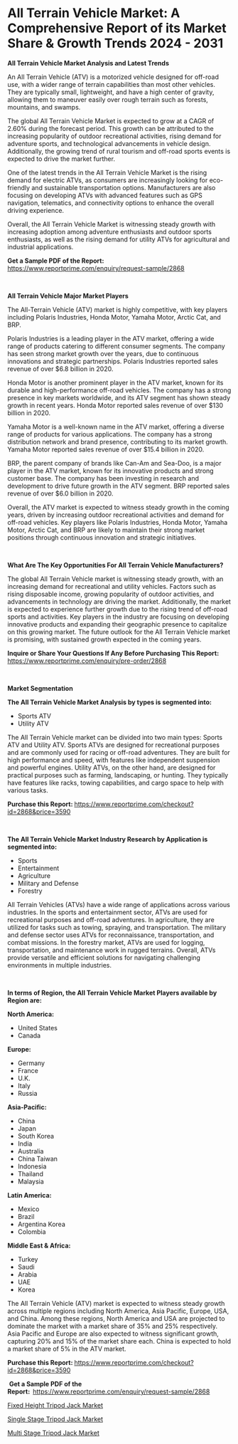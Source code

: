<p><h1>All Terrain Vehicle Market: A Comprehensive Report of its Market Share & Growth Trends 2024 - 2031</h1></p><p><strong>All Terrain Vehicle Market Analysis and Latest Trends</strong></p>
<p><p>An All Terrain Vehicle (ATV) is a motorized vehicle designed for off-road use, with a wider range of terrain capabilities than most other vehicles. They are typically small, lightweight, and have a high center of gravity, allowing them to maneuver easily over rough terrain such as forests, mountains, and swamps.</p><p>The global All Terrain Vehicle Market is expected to grow at a CAGR of 2.60% during the forecast period. This growth can be attributed to the increasing popularity of outdoor recreational activities, rising demand for adventure sports, and technological advancements in vehicle design. Additionally, the growing trend of rural tourism and off-road sports events is expected to drive the market further.</p><p>One of the latest trends in the All Terrain Vehicle Market is the rising demand for electric ATVs, as consumers are increasingly looking for eco-friendly and sustainable transportation options. Manufacturers are also focusing on developing ATVs with advanced features such as GPS navigation, telematics, and connectivity options to enhance the overall driving experience.</p><p>Overall, the All Terrain Vehicle Market is witnessing steady growth with increasing adoption among adventure enthusiasts and outdoor sports enthusiasts, as well as the rising demand for utility ATVs for agricultural and industrial applications.</p></p>
<p><strong>Get a Sample PDF of the Report:&nbsp;</strong> <a href="https://www.reportprime.com/enquiry/request-sample/2868">https://www.reportprime.com/enquiry/request-sample/2868</a></p>
<p>&nbsp;</p>
<p><strong>All Terrain Vehicle Major Market Players</strong></p>
<p><p>The All-Terrain Vehicle (ATV) market is highly competitive, with key players including Polaris Industries, Honda Motor, Yamaha Motor, Arctic Cat, and BRP. </p><p>Polaris Industries is a leading player in the ATV market, offering a wide range of products catering to different consumer segments. The company has seen strong market growth over the years, due to continuous innovations and strategic partnerships. Polaris Industries reported sales revenue of over $6.8 billion in 2020.</p><p>Honda Motor is another prominent player in the ATV market, known for its durable and high-performance off-road vehicles. The company has a strong presence in key markets worldwide, and its ATV segment has shown steady growth in recent years. Honda Motor reported sales revenue of over $130 billion in 2020.</p><p>Yamaha Motor is a well-known name in the ATV market, offering a diverse range of products for various applications. The company has a strong distribution network and brand presence, contributing to its market growth. Yamaha Motor reported sales revenue of over $15.4 billion in 2020.</p><p>BRP, the parent company of brands like Can-Am and Sea-Doo, is a major player in the ATV market, known for its innovative products and strong customer base. The company has been investing in research and development to drive future growth in the ATV segment. BRP reported sales revenue of over $6.0 billion in 2020.</p><p>Overall, the ATV market is expected to witness steady growth in the coming years, driven by increasing outdoor recreational activities and demand for off-road vehicles. Key players like Polaris Industries, Honda Motor, Yamaha Motor, Arctic Cat, and BRP are likely to maintain their strong market positions through continuous innovation and strategic initiatives.</p></p>
<p>&nbsp;</p>
<p><strong>What Are The Key Opportunities For All Terrain Vehicle Manufacturers?</strong></p>
<p><p>The global All Terrain Vehicle market is witnessing steady growth, with an increasing demand for recreational and utility vehicles. Factors such as rising disposable income, growing popularity of outdoor activities, and advancements in technology are driving the market. Additionally, the market is expected to experience further growth due to the rising trend of off-road sports and activities. Key players in the industry are focusing on developing innovative products and expanding their geographic presence to capitalize on this growing market. The future outlook for the All Terrain Vehicle market is promising, with sustained growth expected in the coming years.</p></p>
<p><strong>Inquire or Share Your Questions If Any Before Purchasing This Report:</strong> <a href="https://www.reportprime.com/enquiry/pre-order/2868">https://www.reportprime.com/enquiry/pre-order/2868</a></p>
<p>&nbsp;</p>
<p><strong>Market Segmentation</strong></p>
<p><strong>The All Terrain Vehicle Market Analysis by types is segmented into:</strong></p>
<p><ul><li>Sports ATV</li><li>Utility ATV</li></ul></p>
<p><p>The All Terrain Vehicle market can be divided into two main types: Sports ATV and Utility ATV. Sports ATVs are designed for recreational purposes and are commonly used for racing or off-road adventures. They are built for high performance and speed, with features like independent suspension and powerful engines. Utility ATVs, on the other hand, are designed for practical purposes such as farming, landscaping, or hunting. They typically have features like racks, towing capabilities, and cargo space to help with various tasks.</p></p>
<p><strong>Purchase this Report:&nbsp;</strong><a href="https://www.reportprime.com/checkout?id=2868&price=3590">https://www.reportprime.com/checkout?id=2868&price=3590</a></p>
<p>&nbsp;</p>
<p><strong>The All Terrain Vehicle Market Industry Research by Application is segmented into:</strong></p>
<p><ul><li>Sports</li><li>Entertainment</li><li>Agriculture</li><li>Military and Defense</li><li>Forestry</li></ul></p>
<p><p>All Terrain Vehicles (ATVs) have a wide range of applications across various industries. In the sports and entertainment sector, ATVs are used for recreational purposes and off-road adventures. In agriculture, they are utilized for tasks such as towing, spraying, and transportation. The military and defense sector uses ATVs for reconnaissance, transportation, and combat missions. In the forestry market, ATVs are used for logging, transportation, and maintenance work in rugged terrains. Overall, ATVs provide versatile and efficient solutions for navigating challenging environments in multiple industries.</p></p>
<p>&nbsp;</p>
<p><strong>In terms of Region, the All Terrain Vehicle Market Players available by Region are:</strong></p>
<p>
    <p> <strong> North America: </strong>
        <ul>
            <li>United States</li>
            <li>Canada</li>
        </ul>
        </p> 
    <p> <strong> Europe: </strong>
        <ul>
            <li>Germany</li>
            <li>France</li>
            <li>U.K.</li>
            <li>Italy</li>
            <li>Russia</li>
        </ul>
        </p> 
    <p> <strong> Asia-Pacific: </strong>
        <ul>
            <li>China</li>
            <li>Japan</li>
            <li>South Korea</li>
            <li>India</li>
            <li>Australia</li>
            <li>China Taiwan</li>
            <li>Indonesia</li>
            <li>Thailand</li>
            <li>Malaysia</li>
        </ul>
        </p> 
    <p> <strong> Latin America: </strong>
        <ul>
            <li>Mexico</li>
            <li>Brazil</li>
            <li>Argentina Korea</li>
            <li>Colombia</li>
        </ul>
        </p> 
    <p> <strong> Middle East & Africa: </strong>
        <ul>
            <li>Turkey</li>
            <li>Saudi</li>
            <li>Arabia</li>
            <li>UAE</li>
            <li>Korea</li>
        </ul>
    </p>
    </p>
<p><p>The All Terrain Vehicle (ATV) market is expected to witness steady growth across multiple regions including North America, Asia Pacific, Europe, USA, and China. Among these regions, North America and USA are projected to dominate the market with a market share of 35% and 25% respectively. Asia Pacific and Europe are also expected to witness significant growth, capturing 20% and 15% of the market share each. China is expected to hold a market share of 5% in the ATV market.</p></p>
<p><strong>Purchase this Report: </strong><a href="https://www.reportprime.com/checkout?id=2868&price=3590">https://www.reportprime.com/checkout?id=2868&price=3590</a></p>
<p>&nbsp;<strong>Get a Sample PDF of the Report:&nbsp;&nbsp;</strong><a href="https://www.reportprime.com/enquiry/request-sample/2868">https://www.reportprime.com/enquiry/request-sample/2868</a></p>
<p><strong></strong></p>
<p><p><a href="https://view.publitas.com/reportprime-1/fixed-height-tripod-jack-market-research-report-provides-thorough-industry-overview-which-offers-an-in-depth-analysis-of-product-trends-and-new-market-divisions/">Fixed Height Tripod Jack Market</a></p><p><a href="https://view.publitas.com/reportprime-1/single-stage-tripod-jack-market-share-market-new-trends-analysis-report-by-type-by-application-by-end-use-by-region-and-segment-forecasts-2023-2030/">Single Stage Tripod Jack Market</a></p><p><a href="https://view.publitas.com/reportprime-1/multi-stage-tripod-jack-market-insights-market-players-and-forecast-till-2030/">Multi Stage Tripod Jack Market</a></p></p>